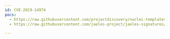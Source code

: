 ```yaml
---
id: CVE-2019-14974
pocs:
  - https://raw.githubusercontent.com/projectdiscovery/nuclei-templates/master/cves/2019/CVE-2019-14974.yaml
  - https://raw.githubusercontent.com/jaeles-project/jaeles-signatures/master/cves/sugarcrm-xss-cve-2019-14974.yaml

---
```

